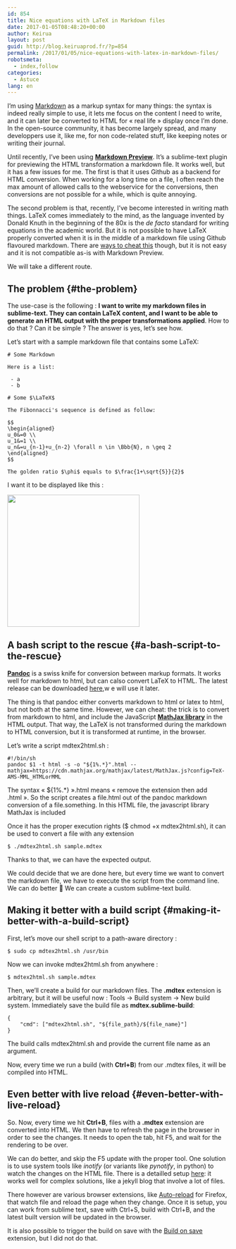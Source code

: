 ```yaml
---
id: 854
title: Nice equations with LaTeX in Markdown files
date: 2017-01-05T08:48:20+00:00
author: Keirua
layout: post
guid: http://blog.keiruaprod.fr/?p=854
permalink: /2017/01/05/nice-equations-with-latex-in-markdown-files/
robotsmeta:
  - index,follow
categories:
  - Astuce
lang: en
---
```

I&rsquo;m using [Markdown](http://daringfireball.net/projects/markdown/) as a markup syntax for many things: the syntax is indeed really simple to use, it lets me focus on the content I need to write, and it can later be converted to HTML for « real life » display once I&rsquo;m done. In the open-source community, it has become largely spread, and many developpers use it, like me, for non code-related stuff, like keeping notes or writing their journal. <!--more-->

Until recently, I&rsquo;ve been using **[Markdown Preview](https://github.com/revolunet/sublimetext-markdown-previewarticle.md)**. It&rsquo;s a sublime-text plugin for previewing the HTML transformation a markdown file. It works well, but it has a few issues for me. The first is that it uses Github as a backend for HTML conversion. When working for a long time on a file, I often reach the max amount of allowed calls to the webservice for the conversions, then conversions are not possible for a while, which is quite annoying.

The second problem is that, recently, I&rsquo;ve become interested in writing math things. LaTeX comes immediately to the mind, as the language invented by Donald Knuth in the beginning of the 80x is the _de facto_ standard for writing equations in the academic world. But it is not possible to have LaTeX properly converted when it is in the middle of a markdown file using Github flavoured markdown. There are [ways to cheat this](http://stackoverflow.com/questions/35498525/latex-rendering-in-readme-md-on-github) though, but it is not easy and it is not compatible as-is with Markdown Preview.

We will take a different route.

## The problem {#the-problem}

The use-case is the following : **I want to write my markdown files in sublime-text. They can contain LaTeX content, and I want to be able to generate an HTML output with the proper transformations applied**. How to do that ? Can it be simple ? The answer is yes, let&rsquo;s see how.

Let&rsquo;s start with a sample markdown file that contains some LaTeX:

    # Some Markdown
    
    Here is a list:
    
     - a
     - b
    
    # Some $\LaTeX$
    
    The Fibonnacci's sequence is defined as follow:
    
    $$
    \begin{aligned}
    u_0&=0 \\
    u_1&=1 \\
    u_n&=u_{n-1}+u_{n-2} \forall n \in \Bbb{N}, n \geq 2
    \end{aligned}
    $$
    
    The golden ratio $\phi$ equals to $\frac{1+\sqrt{5}}{2}$

I want it to be displayed like this :

[<img class="size-medium wp-image-859 aligncenter" src="http://blog.keiruaprod.fr/wp-content/uploads/2017/01/output-mdtex-300x300.png" alt="" width="300" height="300" srcset="http://blog.keiruaprod.fr/wp-content/uploads/2017/01/output-mdtex-300x300.png 300w, http://blog.keiruaprod.fr/wp-content/uploads/2017/01/output-mdtex-150x150.png 150w, http://blog.keiruaprod.fr/wp-content/uploads/2017/01/output-mdtex.png 401w" sizes="(max-width: 300px) 100vw, 300px" />](http://blog.keiruaprod.fr/wp-content/uploads/2017/01/output-mdtex.png)

## A bash script to the rescue {#a-bash-script-to-the-rescue}

**[Pandoc](http://pandoc.org/)** is a swiss knife for conversion between markup formats. It works well for markdown to html, but can calso convert LaTeX to HTML. The latest release can be downloaded [here](https://github.com/jgm/pandoc/releases/),w e will use it later.

The thing is that pandoc either converts markdown to html or latex to html, but not both at the same time. However, we can cheat: the trick is to convert from markdown to html, and include the JavaScript **[MathJax library](https://www.mathjax.org/)** in the HTML output. That way, the LaTeX is not transformed during the markdown to HTML conversion, but it is transformed at runtime, in the browser.

Let&rsquo;s write a script mdtex2html.sh :

    #!/bin/sh
    pandoc $1 -t html -s -o "${1%.*}".html --mathjax=https://cdn.mathjax.org/mathjax/latest/MathJax.js?config=TeX-AMS-MML_HTMLorMML

The syntax « ${1%.*} ».html means « remove the extension then add .html ». So the script creates a file.html out of the pandoc markdown conversion of a file.something. In this HTML file, the javascript library MathJax is included

Once it has the proper execution rights ($ chmod +x mdtex2html.sh), it can be used to convert a file with any extension

    $ ./mdtex2html.sh sample.mdtex

Thanks to that, we can have the expected output.

We could decide that we are done here, but every time we want to convert the markdown file, we have to execute the script from the command line. We can do better 🙂 We can create a custom sublime-text build.

## Making it better with a build script {#making-it-better-with-a-build-script}

First, let&rsquo;s move our shell script to a path-aware directory :

    $ sudo cp mdtex2html.sh /usr/bin

Now we can invoke mdtex2html.sh from anywhere :

    $ mdtex2html.sh sample.mdtex

Then, we&rsquo;ll create a build for our markdown files. The **.mdtex** extension is arbitrary, but it will be useful now : Tools -> Build system -> New build system. Immediately save the build file as **mdtex.sublime-build**:

    {
        "cmd": ["mdtex2html.sh", "${file_path}/${file_name}"]
    }

The build calls mdtex2html.sh and provide the current file name as an argument.

Now, every time we run a build (with **Ctrl+B**) from our .mdtex files, it will be compiled into HTML.

## Even better with live reload {#even-better-with-live-reload}

So. Now, every time we hit **Ctrl+B**, files with a **.mdtex** extension are converted into HTML. We then have to refresh the page in the browser in order to see the changes. It needs to open the tab, hit F5, and wait for the rendering to be over.

We can do better, and skip the F5 update with the proper tool. One solution is to use system tools like _inotify_ (or variants like _pynotify_, in python) to watch the changes on the HTML file. There is a detailled setup [here](http://sakthipriyan.com/2016/02/15/auto-refresh-chrome-when-files-modified.html): it works well for complex solutions, like a jekyll blog that involve a lot of files.

There however are various browser extensions, like [Auto-reload](https://addons.mozilla.org/fr/firefox/addon/auto-reload/) for Firefox, that watch file and reload the page when they change. Once it is setup, you can work from sublime text, save with Ctrl+S, build with Ctrl+B, and the latest built version will be updated in the browser.

It is also possible to trigger the build on save with the [Build on save](https://github.com/alexnj/SublimeOnSaveBuild) extension, but I did not do that.